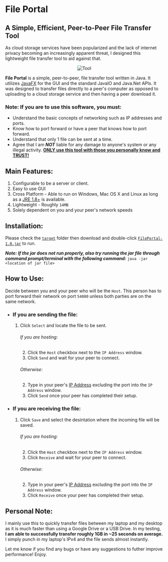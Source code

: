 # File Portal
## A Simple, Efficient, Peer-to-Peer File Transfer Tool

As cloud storage services have been popularized and the lack of internet privacy becoming an increasingly apparent threat, I designed this lightweight file transfer tool to aid against that.

<p align="center">
  <img title="Tool" src=https://github.com/albertbregonia/FilePortal/blob/master/src/main/resources/fp.png?raw=true></img>
</p>

**File Portal** is a simple, peer-to-peer, file transfer tool written in Java. It utilizes [JavaFX](https://openjfx.io/) for the GUI and the standard JavaIO and Java.Net APIs. It was designed to transfer files directly to a peer's computer as opposed to uploading to a cloud storage service and then having a peer download it.

### Note: If you are to use this software, you must:
- Understand the basic concepts of networking such as IP addresses and ports.
- Know how to port forward or have a peer that knows how to port forward.
- Understand that only 1 file can be sent at a time.
- Agree that I am ***NOT*** liable for any damage to anyone's system or any illegal activity. <ins>**ONLY use this tool with those you personally know and TRUST!**</ins>

## Main Features:
1. Configurable to be a server or client.
2. Easy to use GUI
3. Cross Platform - Able to run on Windows, Mac OS X and Linux as long as a [JRE 1.8+](https://www.java.com/en/) is available.
4. Lightweight - Roughly `14MB`
5. Solely dependent on you and your peer's network speeds

## Installation:
Please check the [`target`](https://github.com/albertbregonia/FilePortal/tree/master/target) folder then download and double-click [`FilePortal-1.0.jar`](https://github.com/albertbregonia/FilePortal/blob/master/target/FilePortal-1.0.jar) to run.

***Note: If the jar does not run properly, also try running the jar file through command prompt/terminal with the following command:*** `java -jar <location of jar file>`

## How to Use:
Decide between you and your peer who will be the `Host`. This person has to port forward their network on port `54000` unless both parties are on the same network.
- ### If you are sending the file:
  1. Click `Select` and locate the file to be sent.
      ###### If you are hosting:
        2. Click the `Host` checkbox next to the `IP Address` window.
        3. Click `Send` and wait for your peer to connect.
      ###### Otherwise:
        2. Type in your peer's [IP Address](https://www.whatsmyip.org/) excluding the port into the `IP Address` window.
        3. Click `Send` once your peer has completed their setup.
- ### If you are receiving the file:
  1. Click `Save` and select the desintation where the incoming file will be saved.
      ###### If you are hosting:
        2. Click the `Host` checkbox next to the `IP Address` window.
        3. Click `Receive` and wait for your peer to connect.
      ###### Otherwise:
        2. Type in your peer's [IP Address](https://www.whatsmyip.org/) excluding the port into the `IP Address` window.
        3. Click `Receive` once your peer has completed their setup.

## Personal Note:
I mainly use this to quickly transfer files between my laptop and my desktop as it is much faster than using a Google Drive or a USB Drive. In my testing, **I am able to successfully transfer roughly 1GB in ~25 seconds on average.** I simply punch in my laptop's IPv4 and the file sends almost instantly.

Let me know if you find any bugs or have any suggestions to futher improve performance! Enjoy.
